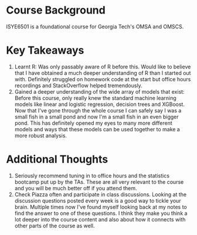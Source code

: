 # Course Background
ISYE6501 is a foundational course for Georgia Tech's OMSA and OMSCS.
# Key Takeaways
1. Learnt R: Was only passably aware of R before this. Would like to believe that I have obtained a much deeper understanding of R than I started out with. Definitely struggled on homework code at the start but office hours recordings and StackOverflow helped tremendously.
2. Gained a deeper understanding of the wide array of models that exist: Before this course, only really knew the standard machine learning models like linear and logistic regression, decision trees and XGBoost. Now that I've gone through the whole course I can safely say I was a small fish in a small pond and now I'm a small fish in an even bigger pond. This has definitely opened my eyes to many more different models and ways that these models can be used together to make a more robust analysis.
# Additional Thoughts
1. Seriously recommend tuning in to office hours and the statistics bootcamp put up by the TAs. These are all very relevant to the course and you will be much better off if you attend them.
2. Check Piazza often and participate in class discussions. Looking at the discussion questions posted every week is a good way to tickle your brain. Multiple times now I've found myself looking back at my notes to find the answer to one of these questions. I think they make you think a lot deeper into the course content and also about how it connects with other parts of the course as well.
